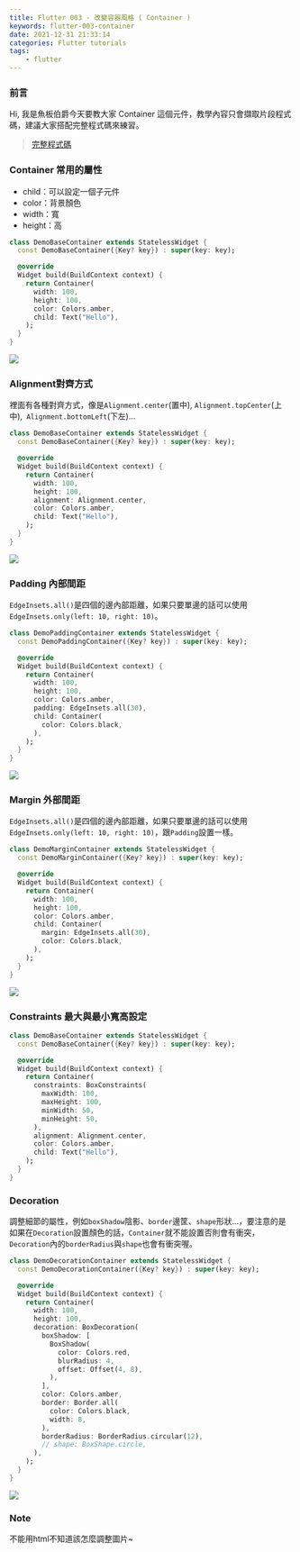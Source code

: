 ```yaml
---
title: Flutter 003 - 改變容器風格 ( Container )
keywords: flutter-003-container
date: 2021-12-31 21:33:14
categories: Flutter tutorials
tags:
    - flutter
---
```

### 前言
Hi, 我是魚板伯爵今天要教大家 Container 這個元件，教學內容只會擷取片段程式碼，建議大家搭配完整程式碼來練習。

> [完整程式碼](https://github.com/Daviswww/triathlon_flutter/tree/master/day03)
<!-- more -->
### Container 常用的屬性
- child：可以設定一個子元件
- color：背景顏色
- width：寬
- height：高

```dart
class DemoBaseContainer extends StatelessWidget {
  const DemoBaseContainer({Key? key}) : super(key: key);

  @override
  Widget build(BuildContext context) {
    return Container(
      width: 100,
      height: 100,
      color: Colors.amber,
      child: Text("Hello"),
    );
  }
}
```

![](https://raw.githubusercontent.com/Daviswww/triathlon_flutter/master/day03/image/t3c9f8J.png)



### Alignment對齊方式
裡面有各種對齊方式，像是`Alignment.center`(置中), `Alignment.topCenter`(上中),` Alignment.bottomLeft`(下左)...
```dart
class DemoBaseContainer extends StatelessWidget {
  const DemoBaseContainer({Key? key}) : super(key: key);

  @override
  Widget build(BuildContext context) {
    return Container(
      width: 100,
      height: 100,
      alignment: Alignment.center,
      color: Colors.amber,
      child: Text("Hello"),
    );
  }
}

```
              

![](https://raw.githubusercontent.com/Daviswww/triathlon_flutter/master/day03/image/BhN4Wfg.png)

### Padding 內部間距
`EdgeInsets.all()`是四個的邊內部距離，如果只要單邊的話可以使用`EdgeInsets.only(left: 10, right: 10)`。
```dart
class DemoPaddingContainer extends StatelessWidget {
  const DemoPaddingContainer({Key? key}) : super(key: key);

  @override
  Widget build(BuildContext context) {
    return Container(
      width: 100,
      height: 100,
      color: Colors.amber,
      padding: EdgeInsets.all(30),
      child: Container(
        color: Colors.black,
      ),
    );
  }
}
```
![](https://raw.githubusercontent.com/Daviswww/triathlon_flutter/master/day03/image/lW96VpA.png)

### Margin 外部間距
`EdgeInsets.all()`是四個的邊內部距離，如果只要單邊的話可以使用`EdgeInsets.only(left: 10, right: 10)`，跟`Padding`設置一樣。
```dart
class DemoMarginContainer extends StatelessWidget {
  const DemoMarginContainer({Key? key}) : super(key: key);

  @override
  Widget build(BuildContext context) {
    return Container(
      width: 100,
      height: 100,
      color: Colors.amber,
      child: Container(
        margin: EdgeInsets.all(30),
        color: Colors.black,
      ),
    );
  }
}
```
![](https://raw.githubusercontent.com/Daviswww/triathlon_flutter/master/day03/image/NoEAJwN.png)

### Constraints 最大與最小寬高設定
```dart
class DemoBaseContainer extends StatelessWidget {
  const DemoBaseContainer({Key? key}) : super(key: key);

  @override
  Widget build(BuildContext context) {
    return Container(
      constraints: BoxConstraints(
        maxWidth: 100,
        maxHeight: 100,
        minWidth: 50,
        minHeight: 50,
      ),
      alignment: Alignment.center,
      color: Colors.amber,
      child: Text("Hello"),
    );
  }
}
```

### Decoration
調整細節的屬性，例如`boxShadow`陰影、`border`邊筐、`shape`形狀...，要注意的是如果在`Decoration`設置顏色的話，`Container`就不能設置否則會有衝突，`Decoration`內的`borderRadius`與`shape`也會有衝突喔。


```dart
class DemoDecorationContainer extends StatelessWidget {
  const DemoDecorationContainer({Key? key}) : super(key: key);

  @override
  Widget build(BuildContext context) {
    return Container(
      width: 100,
      height: 100,
      decoration: BoxDecoration(
        boxShadow: [
          BoxShadow(
            color: Colors.red,
            blurRadius: 4,
            offset: Offset(4, 8),
          ),
        ],
        color: Colors.amber,
        border: Border.all(
          color: Colors.black,
          width: 8,
        ),
        borderRadius: BorderRadius.circular(12),
        // shape: BoxShape.circle,
      ),
    );
  }
}
```
![](https://raw.githubusercontent.com/Daviswww/triathlon_flutter/master/day03/image/jB0Q94E.png)

### Note
不能用html不知道該怎麼調整圖片~